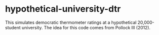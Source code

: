 hypothetical-university-dtr
===========================

This simulates democratic thermometer ratings at a hypothetical 20,000-student university. The idea for this code comes from Pollock III (2012).
